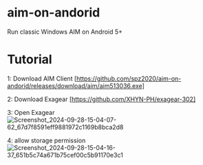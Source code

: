 # aim-on-andorid
Run classic Windows AIM on Android 5+
# Tutorial
1: Download AIM Client [https://github.com/spz2020/aim-on-andorid/releases/download/aim/aim513036.exe]

2: Download Exagear [https://github.com/XHYN-PH/exagear-302]

3: Open Exagear 
![Screenshot_2024-09-28-15-04-07-62_67d7f8591eff9881972c1169b8bca2d8](https://github.com/user-attachments/assets/a770b176-374f-467c-9bfe-69809c43e819)

4: allow storage permission
![Screenshot_2024-09-28-15-04-16-37_651b5c74a671b75cef00c5b91170e3c1](https://github.com/user-attachments/assets/4382d49d-d245-479e-b6ad-caa5706687f2)



